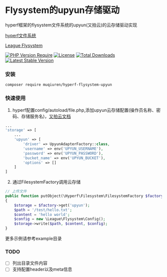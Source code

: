 # Flysystem的upyun存储驱动

hyperf框架的flysystem文件系统的upyun(又拍云)的云存储驱动实现

[hyperf文件系统](https://hyperf.wiki/3.1/#/zh-cn/filesystem)

[League Flysystem](https://github.com/thephpleague/flysystem)

[![PHP Version Require](http://poser.pugx.org/muqiuren/hyperf-flysystem-upyun/require/php)](https://packagist.org/packages/muqiuren/hyperf-flysystem-upyun)
[![License](http://poser.pugx.org/muqiuren/hyperf-flysystem-upyun/license)](https://packagist.org/packages/muqiuren/hyperf-flysystem-upyun)
[![Total Downloads](http://poser.pugx.org/muqiuren/hyperf-flysystem-upyun/downloads)](https://packagist.org/packages/muqiuren/hyperf-flysystem-upyun)
[![Latest Stable Version](http://poser.pugx.org/muqiuren/hyperf-flysystem-upyun/v)](https://packagist.org/packages/muqiuren/hyperf-flysystem-upyun)

### 安装

```shell
composer require muqiuren/hyperf-flysystem-upyun
```

### 快速使用

1. hyperf配置config/autoload/file.php,添加upyun云存储配置(操作员名称、密码、存储服务名)，[又拍云文档](https://help.upyun.com/knowledge-base/quick_start/)

```php
...
'storage' => [
    ...
    'upyun' => [
        'driver' => UpyunAdapterFactory::class,
        'username' => env('UPYUN_USERNAME'),
        'password' => env('UPYUN_PASSWORD'),
        'bucket_name' => env('UPYUN_BUCKET'),
        'options' => []
    ]
]
```

2. 通过FilesystemFactory调用云存储

```php
// 上传文件
public function putObject(\Hyperf\Filesystem\FilesystemFactory $factory)
{
    $storage = $factory->get('upyun');
    $path = '/test/hello.txt';
    $content = 'hello world';
    $config = new \League\Flysystem\Config();
    $storage->write($path, $content, $config);
}
```

更多示例请参考example目录

### TODO

- [ ] 列出目录文件内容
- [ ] 支持配置header以及meta信息
